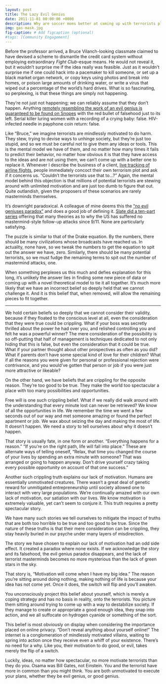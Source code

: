 ```yaml
---
layout: post
title: The Lazy Evil Genius
date: 2011-11-01 00:00:00 +0000
description: Why are soccer moms better at coming up with terrorists plots to worry about than terrorists are at implementing them?
img: gas-mask.jpg
fig-caption: # Add figcaption (optional)
#tags: [Community Engagement]
---
```

Before the professor arrived, a Bruce Vilanch-looking classmate claimed to have devised a scheme to dismantle the credit card system without employing extraordinary *Fight Club*-esque means. He would not reveal it, but it wouldn’t surprise me if the idea really was feasible. Just as it wouldn’t surprise me if one could hack into a pacemaker to kill someone, or set up a black market organ network, or copy keys using photos and break into homes, or poison large amounts of drinking water, or write a virus that wiped out a percentage of the world’s hard drives. What is so fascinating, so perplexing, is that these things are simply not happening.

They’re not just not happening; we can reliably assume that they don’t happen. Anything [remotely resembling the work of an evil genius is guaranteed to be found on Snopes](https://www.snopes.com/fact-check/category/crime/) with the red bullet of falsehood just to its left. Serial killer luring women with a recording of a crying baby: false. HIV-infected needle in payphone coin return: false.

Like “Bruce,” we imagine terrorists are mindlessly motivated to do harm. They stew, trying to devise ways to unhinge society, but they’re just too stupid, and so we must be careful not to give them any ideas or tools. This is the mental model we have of them, and no matter how many times it fails to predict their behavior, no matter how obvious it is that they have access to the ideas and are not using them, we can’t come up with a better one to replace it. Whenever I describe the business of a client, [live tracking of airline flights](https://flightaware.com/), people immediately concoct their own terrorism plot and ask if it concerns us. “Couldn’t the terrorists use that to…?” Again, the mental model behind this objection is that millions of potential terrorists are stewing around with unlimited motivation and are just too dumb to figure that out. Quite outlandish, given the proposers of these scenarios are rarely masterminds themselves.

It’s downright paradoxical. A colleague of mine deems this the [“no evil geniuses paradox”](https://web.archive.org/web/20111015234635/http://blog.bumblebeelabs.com/nov-12th-day-30-no-evil-geniuses/) and does a good job of defining it. [Slate did a ten-part series](https://slate.com/news-and-politics/2009/02/why-no-more-9-11s.html) offering that many theories as to why the US has suffered no mastermind-style follow-up attacks since 9/11. None are particularly satisfying.

The puzzle is similar to that of the Drake equation. By the numbers, there should be many civilizations whose broadcasts have reached us. In actuality, none have, so we tweak the numbers to get the equation to spit out the answer we have, zero. Similarly, there should be many potential terrorists, so we must fudge the remaining terms to spit out the number of mastermind attacks, one.

When something perplexes us this much and defies explanation for this long, it’s unlikely the answer lies in finding some new piece of data or coming up with a novel theoretical model to tie it all together. It’s much more likely that we have an incorrect belief so deeply held that we cannot challenge it. And it is this belief that, when removed, will allow the remaining pieces to fit together.

---

We hold certain beliefs so deeply that we cannot consider their validity, because if they floated to the conscious level at all, even the consideration that they were true could be crippling. What if your boss was secretly thrilled about the power he had over you, and relished controlling you and felt he was a powerful winner? The mere consideration of the possibility is so off-putting that half of management is techniques dedicated to not only hiding that this is false, but even the consideration that it could be true. What if your partner thought about other prospectives as often as you did? What if parents don’t have some special kind of love for their children? What if all the reasons you were given for personal or professional rejection were contrivance, and you would’ve gotten that person or job if you were just more attractive or likeable?

On the other hand, we have beliefs that are crippling for the opposite reason. They’re too good to be true. They make the world too spectacular a place with too many possibilities and opportunities.

Free will is one such crippling belief. What if we really did walk around with the understanding that every minute lost can never be retrieved? We know of all the opportunities in life. We remember the time we went a few seconds out of our way and met someone amazing or found the perfect apartment or job. We wax about seizing the day and making the most of life. It doesn’t happen. We need a story to tell ourselves about why it doesn’t happen.

That story is usually fate, in one form or another. “Everything happens for a reason.” “If you’re on the right path, life will fall into place.” These are alternate ways of telling oneself, “Relax, that time you changed the course of your lives by spending an extra minute with someone? That was arranged or going to happen anyway. Don’t drive yourself crazy taking every possible opportunity on account of that one success.”

Another such crippling truth explains our lack of motivation. Humans are essentially unmotivated creatures. There wasn’t a great deal of genetic reward for unmitigated entrepreneurship until society allowed one to interact with very large populations. We’re continually amazed with our own lack of motivation, our satiation with our lives. We know motivation is extremely valuable, yet can’t seem to conjure it. This truth requires a pretty spectacular story.

We have many such stories we tell ourselves to mitigate the impact of truths that are both too horrible to be true and too good to be true. Since the nature of these truths is that their mere consideration can be crippling, they stay heavily buried in our psyche under many layers of misdirection.

The story we have chosen to explain our lack of motivation had an odd side effect. It created a paradox where none exists. If we acknowledge the story and its falsehood, the evil genius paradox disappears, and the lack of terrorist masterminds becomes no more mysterious than the lack of green stars in the sky.

That story is, “Motivation will come when I have my big idea.” The reason you’re sitting around doing nothing, making nothing of life is because your idea has not come yet. Once it does, the switch will flip and you’ll awaken.

You unconsciously project this belief about yourself, which is merely a coping strategy and has no basis in reality, onto the terrorists. You picture them sitting around trying to come up with a way to destabilize society. If they manage to create or appropriate a good enough idea, they snap into action, and we all suffocate on hydrogen cyanide or something of the sort.

This belief is most obviously on display when considering the importance placed on online privacy. “Don’t reveal anything about yourself online!” The internet is a conglomeration of mindlessly motivated villains, waiting to spring into action once they receive even a whiff of your existence. There’s no need for a why. Like you, their motivation to do good, or evil, takes merely the flip of a switch.

Luckily, ideas, no matter how spectacular, no more motivate terrorists than they do you. Osama was Bill Gates, not Einstein. You and the terrorist have more in common than you might think. You are both unmotivated to execute your plans, whether they be evil genius, or good genius.
